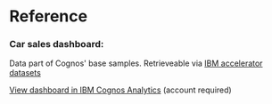 # Reference
### Car sales dashboard:
Data part of Cognos' base samples. Retrieveable via [IBM accelerator datasets](https://accelerator.ca.analytics.ibm.com/bi/?perspective=authoring&pathRef=.public_folders%2FIBM%2BAccelerator%2BCatalog%2FContent%2FDAT00142&id=i22898C2A4DD748F79E0FC2BD017F4FE8&objRef=i22898C2A4DD748F79E0FC2BD017F4FE8&action=run&format=HTML&cmPropStr=%7B%22id%22%3A%22i22898C2A4DD748F79E0FC2BD017F4FE8%22%2C%22type%22%3A%22reportView%22%2C%22defaultName%22%3A%22DAT00142%22%2C%22permissions%22%3A%5B%22execute%22%2C%22read%22%2C%22traverse%22%5D%7D)

[View dashboard in IBM Cognos Analytics](https://us3.ca.analytics.ibm.com/bi/v1/disp?perspective=dashboard&pathRef=.public_folders%2FCert%2Bproject%2FCognos%2Bcert%2Bproject&action=view&mode=dashboard&subView=model000001966a06d559_00000004) (account required)
